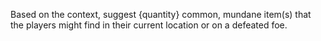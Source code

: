 Based on the context, suggest {quantity} common, mundane item(s) that the players might find in their current location or on a defeated foe. 